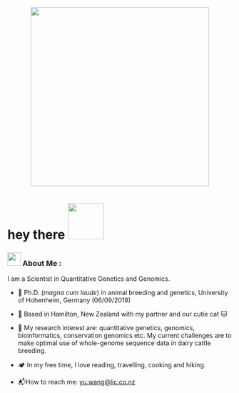 <div id="header" align="center">
  <img src="https://media.giphy.com/media/hpXdHPfFI5wTABdDx9/giphy.gif" width="400"/>
</div>



<h1>
  hey there
  <img src="https://media.giphy.com/media/Wj7lNjMNDxSmc/giphy.gif" width="80"/>
</h1>


### <img src="https://media.giphy.com/media/WUlplcMpOCEmTGBtBW/giphy.gif" width="30">  About Me :

I am a Scientist in Quantitative Genetics and Genomics.

- :cow2: Ph.D. (*magna cum laude*) in animal breeding and genetics, University of Hohenheim, Germany (06/09/2018)

- :kiwi_fruit: Based in Hamilton, New Zealand with my partner and our cutie cat :cat:

- :dna: My research interest are: quantitative genetics, genomics, bioinformatics, conservation genomics etc. My current challenges are to make optimal use of whole-genome sequence data in dairy cattle breeding.

- :camping: In my free time, I love reading, travelling, cooking and hiking. 

- :mailbox_with_mail:How to reach me: [yu.wang@lic.co.nz](mailto:yu.wang@lic.co.nz)
